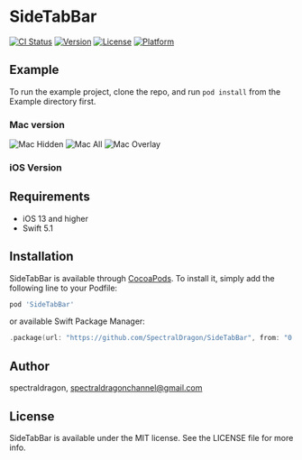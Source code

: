 # SideTabBar

[![CI Status](https://img.shields.io/travis/spectraldragon/SideTabBar.svg?style=flat)](https://travis-ci.org/spectraldragon/SideTabBar)
[![Version](https://img.shields.io/cocoapods/v/SideTabBar.svg?style=flat)](https://cocoapods.org/pods/SideTabBar)
[![License](https://img.shields.io/cocoapods/l/SideTabBar.svg?style=flat)](https://cocoapods.org/pods/SideTabBar)
[![Platform](https://img.shields.io/cocoapods/p/SideTabBar.svg?style=flat)](https://cocoapods.org/pods/SideTabBar)

## Example

To run the example project, clone the repo, and run `pod install` from the Example directory first.

### Mac version

![Mac Hidden](https://github.com/SpectralDragon/SideTabBar/blob/master/Previews/mac_all.png)
![Mac All](https://github.com/SpectralDragon/SideTabBar/blob/master/Previews/mac_all.png)
![Mac Overlay](https://github.com/SpectralDragon/SideTabBar/blob/master/Previews/mac_overlay.png)

### iOS Version

## Requirements

* iOS 13 and higher
* Swift 5.1

## Installation

SideTabBar is available through [CocoaPods](https://cocoapods.org). To install
it, simply add the following line to your Podfile:

```ruby
pod 'SideTabBar'
```

or available Swift Package Manager:

```swift
.package(url: "https://github.com/SpectralDragon/SideTabBar", from: "0.1.0")
```

## Author

spectraldragon, spectraldragonchannel@gmail.com

## License

SideTabBar is available under the MIT license. See the LICENSE file for more info.
